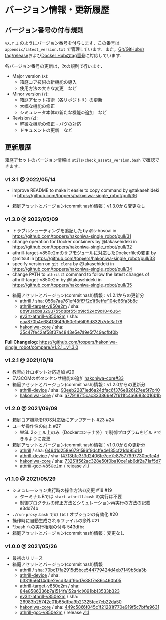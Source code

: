 # バージョン情報・更新履歴

## バージョン番号の付与規則

`vX.Y.Z` のようにバージョン番号を付与します．この番号は `appendix/latest_version.txt` で管理しています．また，[Git/GitHubのtag/release](https://github.com/toppers/hakoniwa-single_robot/releases)および[Docker Hubのtag番号](https://hub.docker.com/r/toppersjp/hakoniwa-single_robot/tags)に対応しています．

各バージョン番号の更新は，次の規則で行います．

- Major version (`X`): 
    - 箱庭コア技術の新機能の導入
    - 使用方法の大きな変更　など
- Minor version (`Y`): 
    - 箱庭アセット技術（各リポジトリ）の更新
    - 大幅な機能の修正
    - シミュレータ本体の新たな機能の追加　など
- Revision (`Z`): 
    - 軽微な機能の修正・バグの対応
    - ドキュメントの更新　など

## 更新履歴

箱庭アセットのバージョン情報は `utils/check_assets_version.bash` で確認できます．

### v1.3.1 @ 2022/05/14

* improve README to make it easier to copy command by @takasehideki in https://github.com/toppers/hakoniwa-single_robot/pull/36

- 箱庭アセットとバージョン(commit hash)情報：v1.3.0から変更なし

### v1.3.0 @ 2022/05/09

* トラブルシューティングを追記した by @s-hosoai in https://github.com/toppers/hakoniwa-single_robot/pull/31
* change operation for Docker containers by @takasehideki in https://github.com/toppers/hakoniwa-single_robot/pull/32
* athrill-target-v850e2mのサブモジュールに対応したDockerfileの変更 by @mitsut in https://github.com/toppers/hakoniwa-single_robot/pull/33
* specify version on `git clone` by @takasehideki in https://github.com/toppers/hakoniwa-single_robot/pull/34
* change PATH to `athrill2` command to follow the latest changes of athrill-target-v850e2m by @takasehideki in https://github.com/toppers/hakoniwa-single_robot/pull/35

- 箱庭アセットとバージョン(commit hash)情報：v1.2.1からの更新分
    - [athrill](https://github.com/toppers/athrill) / sha: [056a7aa761ef48f67f2c1f6effef104c66fa3b8c](https://github.com/toppers/athrill/tree/056a7aa761ef48f67f2c1f6effef104c66fa3b8c)
    - [athrill-target-v850e2m](https://github.com/toppers/athrill-target-v850e2m) / sha: [8b9f3acba3293755d8bf551b91c524c9d1046364](https://github.com/toppers/athrill-target-v850e2m/tree/8b9f3acba3293755d8bf551b91c524c9d1046364)
    - [ev3rt-athrill-v850e2m](https://github.com/toppers/ev3rt-athrill-v850e2m) / sha: [eaa870b4e68413649d50e1b6d09d832b7de3af78](https://github.com/toppers/ev3rt-athrill-v850e2m/tree/eaa870b4e68413649d50e1b6d09d832b7de3af78)
    - [hakoniwa-core](https://github.com/toppers/hakoniwa-core) / sha: [35c47fe42af58f37a4843e5e789e5f749acfbf0b](https://github.com/toppers/hakoniwa-core/tree/35c47fe42af58f37a4843e5e789e5f749acfbf0b)

**Full Changelog**: https://github.com/toppers/hakoniwa-single_robot/compare/v1.2.1...v1.3.0

### v1.2.1 @ 2021/10/18

- 教育向けロボット対応追加 #29 
- EV3COMのボタンセンサ機能の追加 [hakoniwa-core#33](https://github.com/toppers/hakoniwa-core/issues/33)
- 箱庭アセットとバージョン(commit hash)情報：v1.2.0からの更新分
    - [athrill-device](https://github.com/toppers/athrill-device) / sha: [93eeb22871ed6a24dfac6f376e826f27ee5f7c40](https://github.com/toppers/athrill-device/tree/93eeb22871ed6a24dfac6f376e826f27ee5f7c40)
    - [hakoniwa-core](https://github.com/toppers/hakoniwa-core) / sha: [a77918715cac333866ef7f611fc4a6683c016b1b](https://github.com/toppers/hakoniwa-core/tree/a77918715cac333866ef7f611fc4a6683c016b1b)

### v1.2.0 @ 2021/09/09

- 箱庭コア機能をROS対応版にアップデート #23 #24
- ユーザ操作性の向上 #27
    - WSL 2シェル上のみ（Dockerコンテナ外）で制御プログラムをビルドできるように変更
- 箱庭アセットとバージョン(commit hash)情報：v1.0.0からの更新分
    - [athrill](https://github.com/toppers/athrill) / sha: [64641d258e6791596f9dcffe4e135cf21dd95d1d](https://github.com/toppers/athrill/tree/64641d258e6791596f9dcffe4e135cf21dd95d1d)
    - [athrill-device](https://github.com/toppers/athrill-device) / sha: [f4713b1c353d2406fe7ce7c87577997730be1c4d](https://github.com/toppers/athrill-device/tree/f4713b1c353d2406fe7ce7c87577997730be1c4d)
    - [hakoniwa-core](https://github.com/toppers/hakoniwa-core) / sha: [73251f562ac328e50f0ba10ce1ab6df2a71af5d7](https://github.com/toppers/hakoniwa-core/tree/73251f562ac328e50f0ba10ce1ab6df2a71af5d7)
    - [athrill-gcc-v850e2m](https://github.com/toppers/athrill-gcc-v850e2m) / release [v1.1](https://github.com/toppers/athrill-gcc-v850e2m/releases/v1.1)

### v1.1.0 @ 2021/05/29

- シミュレーション実行時の操作方法の変更 #18 #19 
    - ターミナルBでは `start-athrill.bash` の実行は不要
    - 制御プログラムの修正方法とシミュレーション再実行の方法の記載 e3dd74b
- `./run-proxy.bash` での `[bt]` オプションの有効化 #20
- 操作時に自動生成されるファイルの除外 #21
- *.bash への実行権限の付与 543dfbe
- 箱庭アセットとバージョン(commit hash)情報：変更なし

### v1.0.0 @ 2021/05/26

- 最初のリリース
- 箱庭アセットとバージョン(commit hash)情報
    - [athrill](https://github.com/toppers/athrill) / sha: [70bc17fa2915d5bde544779424d4eb7149b5da3b](https://github.com/toppers/athrill/tree/70bc17fa2915d5bde544779424d4eb7149b5da3b)
    - [athrill-device](https://github.com/toppers/athrill-device) / sha: [b331956414dbe2ecd3adf9bd7e38f7e86c460b05](https://github.com/toppers/athrill-device/tree/b331956414dbe2ecd3adf9bd7e38f7e86c460b05)
    - [athrill-target-v850e2m](https://github.com/toppers/athrill-target-v850e2m) / sha: [84e8586336b7a1514fa152a4c0091bb13533b323](https://github.com/toppers/athrill-target-v850e2m/tree/84e8586336b7a1514fa152a4c0091bb13533b323)
    - [ev3rt-athrill-v850e2m](https://github.com/toppers/ev3rt-athrill-v850e2m) / sha: [26983b25742c01b65dfba9b23325fce7cb22da50](https://github.com/toppers/ev3rt-athrill-v850e2m/tree/26983b25742c01b65dfba9b23325fce7cb22da50)
    - [hakoniwa-core](https://github.com/toppers/hakoniwa-core) / sha: [449c5866f045c1f21281f770e919f5c7bffe9631](https://github.com/toppers/hakoniwa-core/tree/449c5866f045c1f21281f770e919f5c7bffe9631)
    - [athrill-gcc-v850e2m](https://github.com/toppers/athrill-gcc-v850e2m) / release [v1.1](https://github.com/toppers/athrill-gcc-v850e2m/releases/v1.1)
